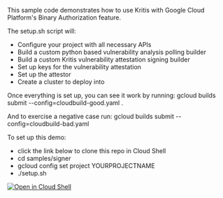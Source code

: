 This sample code demonstrates how to use Kritis with Google Cloud Platform's
Binary Authorization feature.

The setup.sh script will:
- Configure your project with all necessary APIs
- Build a custom python based vulnerability analysis polling builder
- Build a custom Kritis vulnerability attestation signing builder
- Set up keys for the vulnerability attestation
- Set up the attestor
- Create a cluster to deploy into

Once everything is set up, you can see it work by running:
gcloud builds submit --config=cloudbuild-good.yaml .

And to exercise a negative case run:
gcloud builds submit --config=cloudbuild-bad.yaml

To set up this demo:
- click the link below to clone this repo in Cloud Shell
- cd samples/signer
- gcloud config set project YOURPROJECTNAME
- ./setup.sh

[![Open in Cloud Shell](https://gstatic.com/cloudssh/images/open-btn.svg)](https://ssh.cloud.google.com/cloudshell/editor?cloudshell_git_repo=https%3A%2F%2Fgithub.com%2Fdonmccasland%2Fkritis.git&cloudshell_git_branch=signer-cli)
